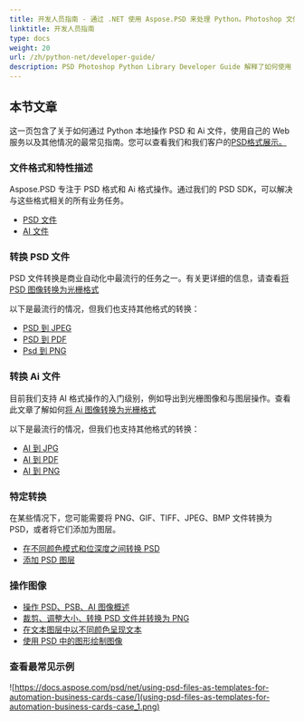 ```yaml
---
title: 开发人员指南 - 通过 .NET 使用 Aspose.PSD 来处理 Python。Photoshop 文件和Illustrator文件操作 API
linktitle: 开发人员指南
type: docs
weight: 20
url: /zh/python-net/developer-guide/
description: PSD Photoshop Python Library Developer Guide 解释了如何使用 Python 处理 PSD 和 Ai 文件，无论是本地操作、通过您自己的 Web 服务还是其他情况下。
---
```


## **本节文章**
这一页包含了关于如何通过 Python 本地操作 PSD 和 Ai 文件，使用自己的 Web 服务以及其他情况的最常见指南。您可以查看我们和我们客户的[PSD格式展示。](/psd/zh/python-net/showcases/)

### **文件格式和特性描述**
Aspose.PSD 专注于 PSD 格式和 Ai 格式操作。通过我们的 PSD SDK，可以解决与这些格式相关的所有业务任务。

- [PSD 文件](/psd/zh/net/psd-file/)
- [AI 文件](/psd/zh/net/ai-adobe-illustrator-format/)

### **转换 PSD 文件**
PSD 文件转换是商业自动化中最流行的任务之一。有关更详细的信息，请查看[将 PSD 图像转换为光栅格式](/psd/zh/python-net/converting-psd-image-to-raster-format/)

以下是最流行的情况，但我们也支持其他格式的转换：

- [PSD 到 JPEG](/psd/zh/python-net/convert/psd-to-jpg/)
- [PSD 到 PDF](/psd/zh/python-net/convert/psd-to-pdf/)
- [Psd 到 PNG](/psd/zh/python-net/convert/psd-to-png/)

### **转换 Ai 文件**
目前我们支持 AI 格式操作的入门级别，例如导出到光栅图像和与图层操作。查看此文章了解如何[将 Ai 图像转换为光栅格式](/psd/zh/python-net/ai-file-manipulation/)

以下是最流行的情况，但我们也支持其他格式的转换：

- [AI 到 JPG](/psd/zh/python-net/convert/ai-to-jpg/)
- [AI 到 PDF](/psd/zh/python-net/convert/ai-to-pdf/)
- [AI 到 PNG](/psd/zh/python-net/convert/ai-to-png/)

### **特定转换**
在某些情况下，您可能需要将 PNG、GIF、TIFF、JPEG、BMP 文件转换为 PSD，或者将它们添加为图层。

- [在不同颜色模式和位深度之间转换 PSD](/psd/zh/python-net/bit-depth-color-mode-convert/)
- [添加 PSD 图层](/psd/zh/python-net/add-layer-from-file-for-editing/)

### **操作图像**
- [操作 PSD、PSB、AI 图像概述](/psd/zh/python-net/update-psd-psb-files-with-python/)
- [裁剪、调整大小、转换 PSD 文件并转换为 PNG](/psd/zh/python-net/psd-layer-manipulation/)
- [在文本图层中以不同颜色呈现文本](/psd/zh/python-net/working-with-drawing-images/)
- [使用 PSD 中的图形绘制图像](/psd/zh/python-net/graphics-api/)
  

### **查看最常见示例**

![https://docs.aspose.com/psd/net/using-psd-files-as-templates-for-automation-business-cards-case/](using-psd-files-as-templates-for-automation-business-cards-case_1.png)
